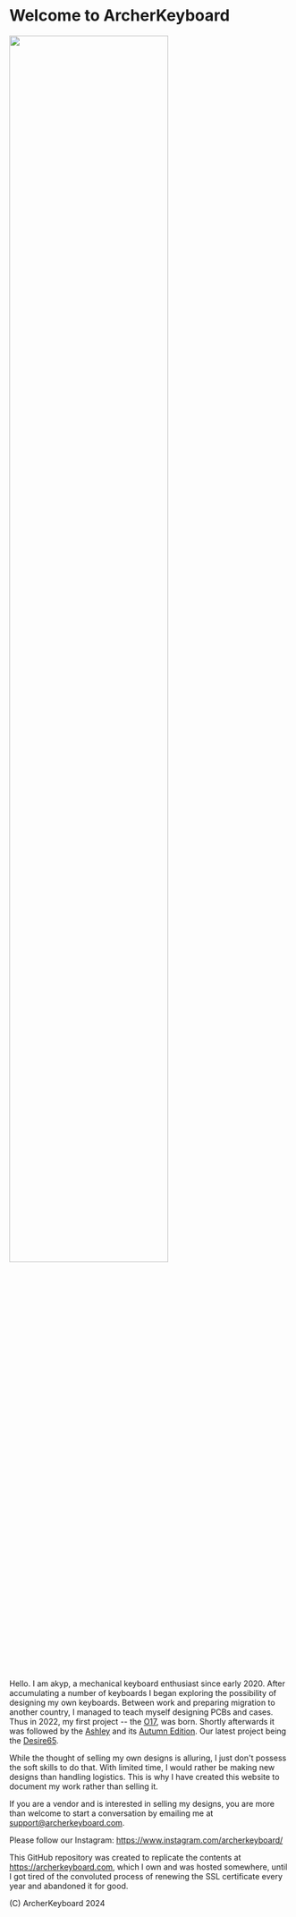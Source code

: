 # Welcome to ArcherKeyboard
<a href="https://github.com/user-attachments/assets/aca50876-bc95-40af-9934-d56ca10f166c" target="_new"><img src="https://github.com/user-attachments/assets/aca50876-bc95-40af-9934-d56ca10f166c" width="75%" /></a>

Hello. I am akyp, a mechanical keyboard enthusiast since early 2020. After accumulating a number of keyboards I began exploring the possibility of designing my own keyboards. Between work and preparing migration to another country, I managed to teach myself designing PCBs and cases. Thus in 2022, my first project -- the [O17](./o17), was born. Shortly afterwards it was followed by the [Ashley](./ashley) and its [Autumn Edition](./ashley-autumn-edition). Our latest project being the [Desire65](./desire65).

While the thought of selling my own designs is alluring, I just don't possess the soft skills to do that.  With limited time, I would rather be making new designs than handling logistics.  This is why I have created this website to document my work rather than selling it.

If you are a vendor and is interested in selling my designs, you are more than welcome to start a conversation by emailing me at support@archerkeyboard.com.

Please follow our Instagram: https://www.instagram.com/archerkeyboard/

This GitHub repository was created to replicate the contents at https://archerkeyboard.com, which I own and was hosted somewhere, until I got tired of the convoluted process of renewing the SSL certificate every year and abandoned it for good.

(C) ArcherKeyboard 2024
